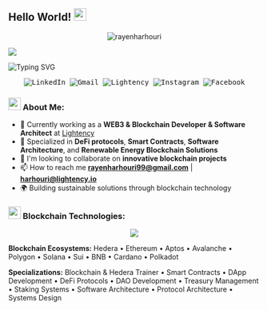 ## Hello World! <img src="https://raw.githubusercontent.com/dbreskovit/dbreskovit/main/Assets/earth.gif" width="25px" height="25px"/> 

<p align="center"> <img src="https://komarev.com/ghpvc/?username=rayenharhouri&label=PROFILE%20VIEWS&color=6A329F&style=for-the-badge" alt="rayenharhouri" /> </p>

<img src="https://raw.githubusercontent.com/dbreskovit/dbreskovit/main/Assets/banner.gif" cite="https://galoupop.tumblr.com/image/145423398021">

![Typing SVG](https://readme-typing-svg.demolab.com?font=Fira+Code&pause=1000&color=9644CD&center=true&vCenter=true&width=1000&lines=Hello%2C+my+name+is+Rayen+Harhouri;I+am+a+Blockchain+Developer;Software+Architect+%26+DApp+Developer;Building+the+future+with+DeFi+and+Web3;Welcome+to+my+Github+:%29)

<samp>
  <p align="center">
    <a href="https://www.linkedin.com/in/rayenharhouri/" target="_blank" style="text-decoration: none;">
        <img src="https://img.shields.io/badge/linkedin-1a1b27?style=for-the-badge&logo=linkedin&logoColor=9644CD" alt="LinkedIn">
    </a>
    <a href="mailto:rayenharhouri99@gmail.com" target="_blank" style="text-decoration: none;">
        <img src="https://img.shields.io/badge/gmail-1a1b27?style=for-the-badge&logo=gmail&logoColor=9644CD" alt="Gmail">
    </a>
    <a href="mailto:harhouri@lightency.io" target="_blank" style="text-decoration: none;">
        <img src="https://img.shields.io/badge/lightency-1a1b27?style=for-the-badge&logo=mail&logoColor=9644CD" alt="Lightency">
    </a>
    <a href="https://www.instagram.com/rayen_harhouri/" target="_blank" style="text-decoration: none;">
        <img src="https://img.shields.io/badge/instagram-1a1b27?style=for-the-badge&logo=instagram&logoColor=9644CD" alt="Instagram">
    </a>
    <a href="https://www.facebook.com/RiNo6969/" target="_blank" style="text-decoration: none;">
        <img src="https://img.shields.io/badge/facebook-1a1b27?style=for-the-badge&logo=facebook&logoColor=9644CD" alt="Facebook">
    </a>
  </p>
</samp>

### <img src="https://raw.githubusercontent.com/dbreskovit/dbreskovit/main/Assets/hmm.gif" width="25px" height="25px"> About Me:
- 🔗 Currently working as a **WEB3 & Blockchain Developer & Software Architect** at [Lightency](https://lightency.io/)
- 🌱 Specialized in **DeFi protocols**, **Smart Contracts**, **Software Architecture**, and **Renewable Energy Blockchain Solutions**
- 👯 I'm looking to collaborate on **innovative blockchain projects**
- 📫 How to reach me **rayenharhouri99@gmail.com** | **harhouri@lightency.io**
- 🌍 Building sustainable solutions through blockchain technology

### <img src="https://raw.githubusercontent.com/dbreskovit/dbreskovit/main/Assets/powerup.gif" width="25px" height="25px"> Blockchain Technologies:

<p align="center">
  <a href="https://skillicons.dev">
    <img src="https://skillicons.dev/icons?i=solidity,ethereum,nodejs,python,docker,git,github,mongodb,javascript,typescript,react,nextjs,express,postman,figma,vscode" />
  </a>
</p>

**Blockchain Ecosystems:** Hedera • Ethereum • Aptos • Avalanche • Polygon • Solana • Sui • BNB • Cardano • Polkadot

**Specializations:** Blockchain & Hedera Trainer • Smart Contracts • DApp Development • DeFi Protocols • DAO Development • Treasury Management • Staking Systems • Software Architecture • Protocol Architecture • Systems Design
